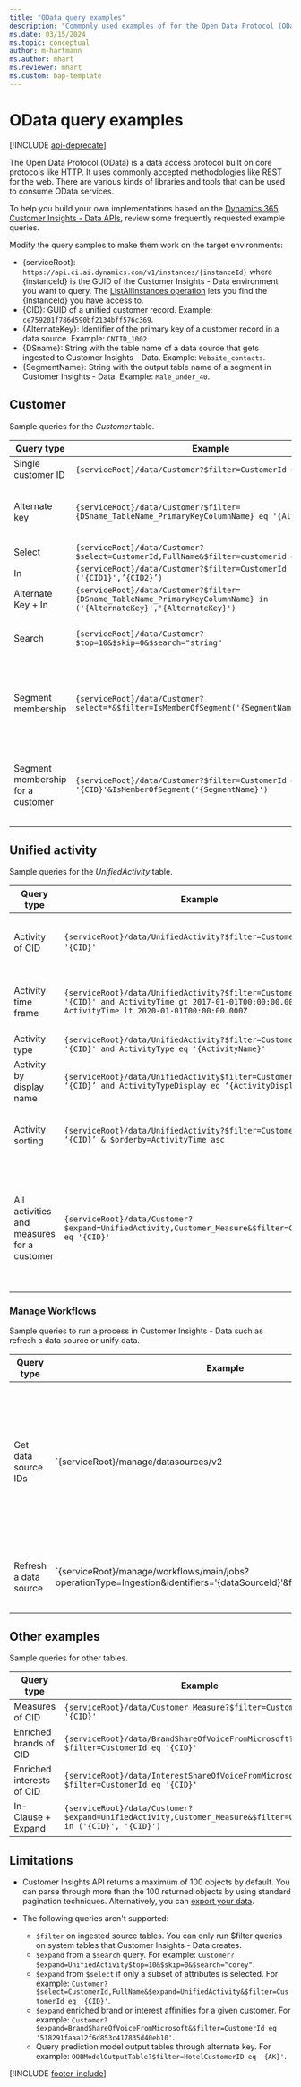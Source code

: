 ```yaml
---
title: "OData query examples"
description: "Commonly used examples of for the Open Data Protocol (OData) to query the Customer Insights - Data APIs to review data."
ms.date: 03/15/2024
ms.topic: conceptual
author: m-hartmann
ms.author: mhart
ms.reviewer: mhart
ms.custom: bap-template
---
```


# OData query examples

[!INCLUDE [api-deprecate](./includes/api-deprecate.md)]

The Open Data Protocol (OData) is a data access protocol built on core protocols like HTTP. It uses commonly accepted methodologies like REST for the web. There are various kinds of libraries and tools that can be used to consume OData services.

To help you build your own implementations based on the [Dynamics 365 Customer Insights - Data APIs](apis.md), review some frequently requested example queries.

Modify the query samples to make them work on the target environments:

- {serviceRoot}: `https://api.ci.ai.dynamics.com/v1/instances/{instanceId}` where {instanceId} is the GUID of the Customer Insights - Data environment you want to query. The [ListAllInstances operation](https://developer.ci.ai.dynamics.com/api-details#api=CustomerInsights&operation=Get-all-instances) lets you find the {InstanceId} you have access to.
- {CID}: GUID of a unified customer record. Example: `ce759201f786d590bf2134bff576c369`.
- {AlternateKey}: Identifier of the primary key of a customer record in a data source. Example: `CNTID_1002`
- {DSname}: String with the table name of a data source that gets ingested to Customer Insights - Data. Example: `Website_contacts`.
- {SegmentName}: String with the output table name of a segment in Customer Insights - Data. Example: `Male_under_40`.

## Customer

Sample queries for the *Customer* table.

|Query type |Example  | Note  |
|---------|---------|---------|
|Single customer ID     | `{serviceRoot}/data/Customer?$filter=CustomerId eq '{CID}'`          |  |
|Alternate key    | `{serviceRoot}/data/Customer?$filter={DSname_TableName_PrimaryKeyColumnName} eq '{AlternateKey}'`         |  Alternate keys persist in the unified customer table       |
|Select   | `{serviceRoot}/data/Customer?$select=CustomerId,FullName&$filter=customerid eq '1'`        |         |
|In    | `{serviceRoot}/data/Customer?$filter=CustomerId in ('{CID1}',’{CID2}’)`        |         |
|Alternate Key + In   | `{serviceRoot}/data/Customer?$filter={DSname_TableName_PrimaryKeyColumnName} in ('{AlternateKey}','{AlternateKey}')`         |         |
|Search  | `{serviceRoot}/data/Customer?$top=10&$skip=0&$search="string"`        |   Returns top 10 results for a search string      |
|Segment membership  | `{serviceRoot}/data/Customer?select=*&$filter=IsMemberOfSegment('{SegmentName}')&$top=10`     | Returns a preset number of rows from the segmentation table.      |
|Segment membership for a customer | `{serviceRoot}/data/Customer?$filter=CustomerId eq '{CID}'&IsMemberOfSegment('{SegmentName}')`     | Returns the customer profile if they're a member of the given segment     |

## Unified activity

Sample queries for the *UnifiedActivity* table.

|Query type |Example  | Note  |
|---------|---------|---------|
|Activity of CID     | `{serviceRoot}/data/UnifiedActivity?$filter=CustomerId eq '{CID}'`          | Lists activities of a specific customer profile |
|Activity time frame    | `{serviceRoot}/data/UnifiedActivity?$filter=CustomerId eq '{CID}' and ActivityTime gt 2017-01-01T00:00:00.000Z and ActivityTime lt 2020-01-01T00:00:00.000Z`     |  Activities of a customer profile in a time frame       |
|Activity type    |   `{serviceRoot}/data/UnifiedActivity?$filter=CustomerId eq '{CID}' and ActivityType eq '{ActivityName}'`        |         |
|Activity by display name     | `{serviceRoot}/data/UnifiedActivity$filter=CustomerId eq ‘{CID}’ and ActivityTypeDisplay eq ‘{ActivityDisplayName}’`        | |
|Activity sorting    | `{serviceRoot}/data/UnifiedActivity?$filter=CustomerId eq ‘{CID}’ & $orderby=ActivityTime asc`     |  Sort activities ascending or descending       |
|All activities and measures for a customer  |   `{serviceRoot}/data/Customer?$expand=UnifiedActivity,Customer_Measure&$filter=CustomerId eq '{CID}'`     | Activities and measures are additional key/value pairs on the returned customer profile       |

### Manage Workflows

Sample queries to run a process in Customer Insights - Data such as refresh a data source or unify data.

|Query type |Example  | Note  |
|---------|---------|---------|
|Get data source IDs| `{serviceRoot}/manage/datasources/v2 |   This returns all data sources on your environment. From the response, you can check the 'friendlyName' for a specific data source and then use it's 'dataSourceId'  |
|Refresh a data source| `{serviceRoot}/manage/workflows/main/jobs?operationType=Ingestion&identifiers='{dataSourceId}'&forceRunRequested=true | Use the 'dataSourceId' from the above respose to refresh a data source|

## Other examples

Sample queries for other tables.

|Query type |Example  | Note  |
|---------|---------|---------|
|Measures of CID    | `{serviceRoot}/data/Customer_Measure?$filter=CustomerId eq '{CID}'`          |  |
|Enriched brands of CID    | `{serviceRoot}/data/BrandShareOfVoiceFromMicrosoft?$filter=CustomerId eq '{CID}'`  |       |
|Enriched interests of CID    |   `{serviceRoot}/data/InterestShareOfVoiceFromMicrosoft?$filter=CustomerId eq '{CID}'`       |         |
|In-Clause + Expand     | `{serviceRoot}/data/Customer?$expand=UnifiedActivity,Customer_Measure&$filter=CustomerId in ('{CID}', '{CID}')`         | |

## Limitations

- Customer Insights API returns a maximum of 100 objects by default. You can parse through more than the 100 returned objects by using standard pagination techniques. Alternatively, you can [export your data](export-destinations.md).

- The following queries aren't supported:
  - `$filter` on ingested source tables. You can only run $filter queries on system tables that Customer Insights - Data creates.
  - `$expand` from a `$search` query. For example: `Customer?$expand=UnifiedActivity$top=10&$skip=0&$search="corey"`.
  - `$expand` from `$select` if only a subset of attributes is selected. For example: `Customer?$select=CustomerId,FullName&$expand=UnifiedActivity&$filter=CustomerId eq '{CID}'`.
  - `$expand` enriched brand or interest affinities for a given customer. For example: `Customer?$expand=BrandShareOfVoiceFromMicrosoft&$filter=CustomerId eq '518291faaa12f6d853c417835d40eb10'`.
  - Query prediction model output tables through alternate key. For example: `OOBModelOutputTable?$filter=HotelCustomerID eq '{AK}'`.

[!INCLUDE [footer-include](includes/footer-banner.md)]
